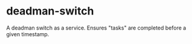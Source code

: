 # deadman-switch
A deadman switch as a service. Ensures "tasks" are completed before a given timestamp.
